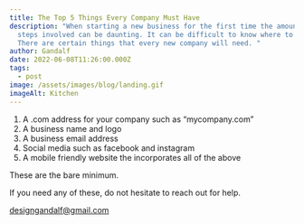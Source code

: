 ```yaml
---
title: The Top 5 Things Every Company Must Have
description: "When starting a new business for the first time the amount of
  steps involved can be daunting. It can be difficult to know where to begin.
  There are certain things that every new company will need. "
author: Gandalf
date: 2022-06-08T11:26:00.000Z
tags:
  - post
image: /assets/images/blog/landing.gif
imageAlt: Kitchen
---
```

1. A .com address for your company such as “mycompany.com”
2. A business name and logo
3. A business email address
4. Social media such as facebook and instagram
5. A mobile friendly website the incorporates all of the above

These are the bare minimum.

If you need any of these, do not hesitate to reach out for help.

designgandalf@gmail.com
